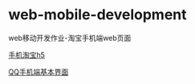 # web-mobile-development
web移动开发作业-淘宝手机端web页面

[手机淘宝h5](http://xuejiawei.coding.me/web-mobile-development/shopping/begin.html)

[QQ手机端基本界面](http://xuejiawei.coding.me/web-mobile-development/QQitem/signup.html)

